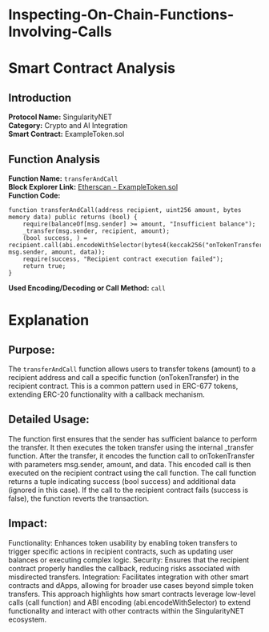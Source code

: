 # Inspecting-On-Chain-Functions-Involving-Calls
# Smart Contract Analysis

## Introduction

**Protocol Name:** SingularityNET  
**Category:** Crypto and AI Integration  
**Smart Contract:** ExampleToken.sol  

## Function Analysis

**Function Name:** `transferAndCall`  
**Block Explorer Link:** [Etherscan - ExampleToken.sol](https://etherscan.io/address/your_contract_address#code)  
**Function Code:**
```solidity
function transferAndCall(address recipient, uint256 amount, bytes memory data) public returns (bool) {
    require(balanceOf[msg.sender] >= amount, "Insufficient balance");
    _transfer(msg.sender, recipient, amount);
    (bool success, ) = recipient.call(abi.encodeWithSelector(bytes4(keccak256("onTokenTransfer(address,uint256,bytes)")), msg.sender, amount, data));
    require(success, "Recipient contract execution failed");
    return true;
}
```
**Used Encoding/Decoding or Call Method:** `call`

# Explanation
## Purpose:
The `transferAndCall` function allows users to transfer tokens (amount) to a recipient address and call a specific function (onTokenTransfer) in the recipient contract. This is a common pattern used in ERC-677 tokens, extending ERC-20 functionality with a callback mechanism.

## Detailed Usage:

The function first ensures that the sender has sufficient balance to perform the transfer.
It then executes the token transfer using the internal _transfer function.
After the transfer, it encodes the function call to onTokenTransfer with parameters msg.sender, amount, and data.
This encoded call is then executed on the recipient contract using the call function.
The call function returns a tuple indicating success (bool success) and additional data (ignored in this case).
If the call to the recipient contract fails (success is false), the function reverts the transaction.
## Impact:
Functionality: Enhances token usability by enabling token transfers to trigger specific actions in recipient contracts, such as updating user balances or executing complex logic.
Security: Ensures that the recipient contract properly handles the callback, reducing risks associated with misdirected transfers.
Integration: Facilitates integration with other smart contracts and dApps, allowing for broader use cases beyond simple token transfers.
This approach highlights how smart contracts leverage low-level calls (call function) and ABI encoding (abi.encodeWithSelector) to extend functionality and interact with other contracts within the SingularityNET ecosystem.

